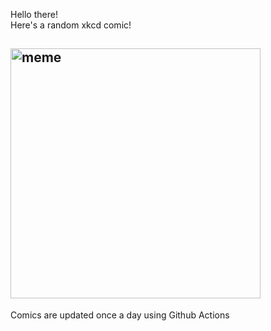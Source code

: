 Hello there! <br>Here's a random xkcd comic!<br>
## <img src="https://imgs.xkcd.com/comics/assigning_numbers.png" alt="meme" width="400"/><br>
Comics are updated once a day using Github Actions